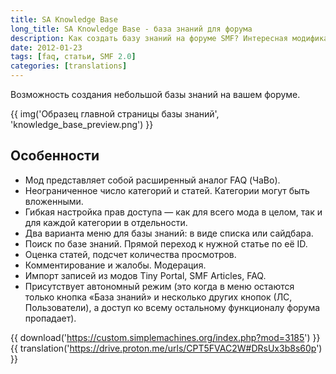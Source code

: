 ```yaml
---
title: SA Knowledge Base
long_title: SA Knowledge Base - база знаний для форума
description: Как создать базу знаний на форуме SMF? Интересная модификация.
date: 2012-01-23
tags: [faq, статьи, SMF 2.0]
categories: [translations]
---
```


Возможность создания небольшой базы знаний на вашем форуме.

<!-- more -->

{{ img('Образец главной страницы базы знаний', 'knowledge_base_preview.png') }}

## Особенности

- Мод представляет собой расширенный аналог FAQ (ЧаВо).
- Неограниченное число категорий и статей. Категории могут быть вложенными.
- Гибкая настройка прав доступа — как для всего мода в целом, так и для каждой категории в отдельности.
- Два варианта меню для базы знаний: в виде списка или сайдбара.
- Поиск по базе знаний. Прямой переход к нужной статье по её ID.
- Оценка статей, подсчет количества просмотров.
- Комментирование и жалобы. Модерация.
- Импорт записей из модов Tiny Portal, SMF Articles, FAQ.
- Присутствует автономный режим (это когда в меню остаются только кнопка «База знаний» и несколько других кнопок (ЛС, Пользователи), а доступ ко всему остальному функционалу форума пропадает).

{{ download('https://custom.simplemachines.org/index.php?mod=3185') }}
{{ translation('https://drive.proton.me/urls/CPT5FVAC2W#DRsUx3b8s60p') }}
